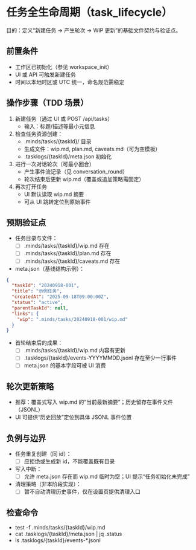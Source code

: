 # 任务全生命周期（task_lifecycle）

目的：定义“新建任务 → 产生轮次 → WIP 更新”的基础文件契约与验证点。

## 前置条件
- 工作区已初始化（参见 workspace_init）
- UI 或 API 可触发新建任务
- 时间以本地时区或 UTC 统一，命名规范需稳定

## 操作步骤（TDD 场景）
1) 新建任务（通过 UI 或 POST /api/tasks）
   - 输入：标题/描述等最小元信息
2) 检查任务资源创建：
   - .minds/tasks/{taskId}/ 目录
   - 生成文件：wip.md, plan.md, caveats.md（可为空模板）
   - .tasklogs/{taskId}/meta.json 初始化
3) 进行一次对话轮次（可最小回合）
   - 产生事件流记录（见 conversation_round）
   - 轮次结束后更新 wip.md（覆盖或追加策略需固定）
4) 再次打开任务
   - UI 默认读取 wip.md 摘要
   - 可从 UI 跳转定位到原始事件

## 预期验证点
- 任务目录与文件：
  - [ ] .minds/tasks/{taskId}/wip.md 存在
  - [ ] .minds/tasks/{taskId}/plan.md 存在
  - [ ] .minds/tasks/{taskId}/caveats.md 存在
- meta.json（基线结构示例）：
```json
{
  "taskId": "20240918-001",
  "title": "示例任务",
  "createdAt": "2025-09-18T09:00:00Z",
  "status": "active",
  "parentTaskId": null,
  "links": {
    "wip": ".minds/tasks/20240918-001/wip.md"
  }
}
```
- 首轮结束后的成果：
  - [ ] .minds/tasks/{taskId}/wip.md 内容有更新
  - [ ] .tasklogs/{taskId}/events-YYYYMMDD.jsonl 存在至少一行事件
  - [ ] meta.json 的基本字段可被 UI 消费

## 轮次更新策略
- 推荐：覆盖式写入 wip.md 的“当前最新摘要”；历史留存在事件文件（JSONL）
- UI 可提供“历史回放”定位到具体 JSONL 事件位置

## 负例与边界
- 任务重复创建（同 id）：
  - [ ] 应拒绝或生成新 id，不能覆盖既有目录
- 写入中断：
  - [ ] 允许 meta.json 存在而 wip.md 临时为空；UI 提示“任务初始化未完成”
- 清理策略（非本阶段实现）：
  - [ ] 暂不自动清理历史事件，仅在设置页提供清理入口

## 检查命令
- test -f .minds/tasks/{taskId}/wip.md
- cat .tasklogs/{taskId}/meta.json | jq .status
- ls .tasklogs/{taskId}/events-*.jsonl
